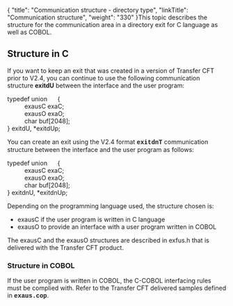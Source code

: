 {
    "title": "Communication structure - directory type",
    "linkTitle": "Communication structure",
    "weight": "330"
}This topic describes the structure for the communication area in a directory
exit for C language as well as COBOL.

<span id="Structure_in_C_Language"></span>

## Structure in C

If you want to keep an exit that was created in a version of Transfer
CFT prior to V2.4, you can continue to use the following communication
structure **exitdU**
between the interface and the user program:

typedef union      {  
          exausC exaC;  
          exausO exaO;  
          char buf\[2048\];  
} exitdU, \*exitdUp;

You can create an exit using the V2.4 format <span style="font-weight: bold;font-family: 'Courier New', monospace;">exitdnT</span>
communication structure between the interface and the user program as
follows:

typedef union      {  
          exausC exaC;  
          exausO exaO;  
          char buf\[2048\];  
} exitdnU, \*exitdnUp;

Depending on the programming language used, the structure chosen is:

-   exausC if the
    user program is written in C language
-   exausO to provide
    an interface with a user program written in COBOL

The exausC and the exausO structures are described in exfus.h that is
delivered with the <span class="mc-variable axway_variables.Component_Short_Name variable">Transfer CFT</span> product.

<span id="Structure_in_COBOL"></span>

### Structure in COBOL

If the user program is written in COBOL, the C-COBOL interfacing rules
must be complied with. Refer to the <span class="mc-variable axway_variables.Component_Short_Name variable">Transfer CFT</span> delivered samples defined
in <span style="font-weight: bold;font-family: 'Courier New', monospace;">exaus.cop</span>.
